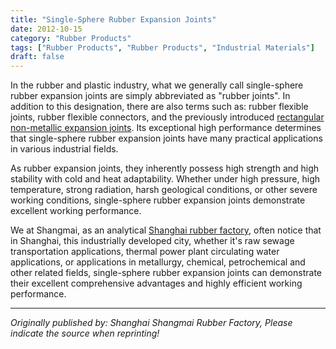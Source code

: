 ```yaml
---
title: "Single-Sphere Rubber Expansion Joints"
date: 2012-10-15
category: "Rubber Products"
tags: ["Rubber Products", "Rubber Products", "Industrial Materials"]
draft: false
---
```


In the rubber and plastic industry, what we generally call single-sphere rubber expansion joints are simply abbreviated as "rubber joints". In addition to this designation, there are also terms such as: rubber flexible joints, rubber flexible connectors, and the previously introduced [rectangular non-metallic expansion joints](http://www.smpolymer.com/xiangjiaozhipin/135/). Its exceptional high performance determines that single-sphere rubber expansion joints have many practical applications in various industrial fields.

As rubber expansion joints, they inherently possess high strength and high stability with cold and heat adaptability. Whether under high pressure, high temperature, strong radiation, harsh geological conditions, or other severe working conditions, single-sphere rubber expansion joints demonstrate excellent working performance.

We at Shangmai, as an analytical [Shanghai rubber factory](http://www.smpolymer.com/), often notice that in Shanghai, this industrially developed city, whether it's raw sewage transportation applications, thermal power plant circulating water applications, or applications in metallurgy, chemical, petrochemical and other related fields, single-sphere rubber expansion joints can demonstrate their excellent comprehensive advantages and highly efficient working performance.

---

*Originally published by: Shanghai Shangmai Rubber Factory, Please indicate the source when reprinting!*
